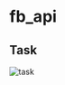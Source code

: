 # fb_api
## Task
![task](https://user-images.githubusercontent.com/49322171/133816808-788bf679-32e8-44fb-b632-b15bdc6a6dac.PNG)
